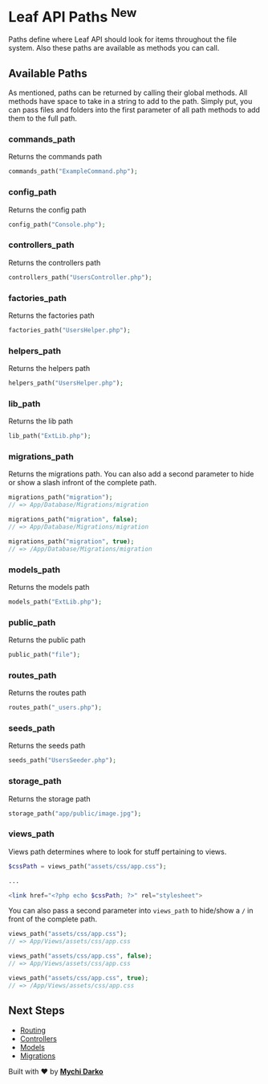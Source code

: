 # Leaf API Paths <sup class="new-tag-1">New</sup>

Paths define where Leaf API should look for items throughout the file system. Also these paths are available as methods you can call.

## Available Paths

As mentioned, paths can be returned by calling their global methods. All methods have space to take in a string to add to the path. Simply put, you can pass files and folders into the first parameter of all path methods to add them to the full path.

### commands_path

Returns the commands path

```php
commands_path("ExampleCommand.php");
```

### config_path

Returns the config path

```php
config_path("Console.php");
```

### controllers_path

Returns the controllers path

```php
controllers_path("UsersController.php");
```

### factories_path

Returns the factories path

```php
factories_path("UsersHelper.php");
```

### helpers_path

Returns the helpers path

```php
helpers_path("UsersHelper.php");
```

### lib_path

Returns the lib path

```php
lib_path("ExtLib.php");
```

### migrations_path

Returns the migrations path. You can also add a second parameter to hide or show a slash infront of the complete path.

```php
migrations_path("migration");
// => App/Database/Migrations/migration

migrations_path("migration", false);
// => App/Database/Migrations/migration

migrations_path("migration", true);
// => /App/Database/Migrations/migration
```

### models_path

Returns the models path

```php
models_path("ExtLib.php");
```

### public_path

Returns the public path

```php
public_path("file");
```

### routes_path

Returns the routes path

```php
routes_path("_users.php");
```

### seeds_path

Returns the seeds path

```php
seeds_path("UsersSeeder.php");
```

### storage_path

Returns the storage path

```php
storage_path("app/public/image.jpg");
```

### views_path

Views path determines where to look for stuff pertaining to views.

```php
$cssPath = views_path("assets/css/app.css");

...

<link href="<?php echo $cssPath; ?>" rel="stylesheet">
```

You can also pass a second parameter into `views_path` to hide/show a `/` in front of the complete path.

```php
views_path("assets/css/app.css");
// => App/Views/assets/css/app.css

views_path("assets/css/app.css", false);
// => App/Views/assets/css/app.css

views_path("assets/css/app.css", true);
// => /App/Views/assets/css/app.css
```

## Next Steps

- [Routing](/leaf-api/v/2.0-beta/core/routing)
- [Controllers](/leaf-api/v/2.0-beta/core/controllers)
- [Models](/leaf-api/v/2.0-beta/core/models)
- [Migrations](/leaf-api/v/2.0-beta/database/migrations)

Built with ❤ by [**Mychi Darko**](//mychi.netlify.app)
